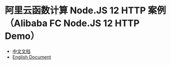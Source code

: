 # 阿里云函数计算 Node.JS 12 HTTP 案例（Alibaba FC Node.JS 12 HTTP Demo）

- [中文文档](./readme_zh.md)
- [English Document](./readme_en.md)
